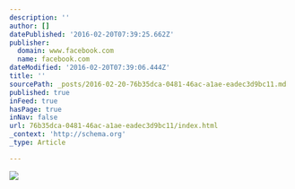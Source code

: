 ```yaml
---
description: ''
author: []
datePublished: '2016-02-20T07:39:25.662Z'
publisher:
  domain: www.facebook.com
  name: facebook.com
dateModified: '2016-02-20T07:39:06.444Z'
title: ''
sourcePath: _posts/2016-02-20-76b35dca-0481-46ac-a1ae-eadec3d9bc11.md
published: true
inFeed: true
hasPage: true
inNav: false
url: 76b35dca-0481-46ac-a1ae-eadec3d9bc11/index.html
_context: 'http://schema.org'
_type: Article

---
```

![](https://scontent-lhr3-1.xx.fbcdn.net/hphotos-xfl1/v/t1.0-9/12745489_10204091620690446_8856251302426644010_n.jpg?oh=c3132d715c9e746910085fb5e796eb0b&oe=57625421)